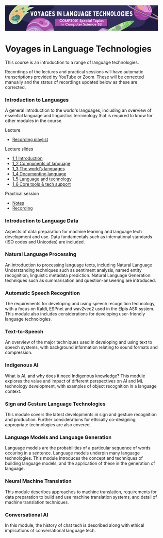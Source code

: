 <p align="center"><img src="img/voyages.png" /></p>

# Voyages in Language Technologies

This course is an introduction to a range of language technologies. 

Recordings of the lectures and practical sessions will have automatic transcriptions provided by YouTube or Zoom. These will be corrected manually and the status of recordings updated below as these are corrected. 


### Introduction to Languages

A general introduction to the world's languages, including an overview of essential language and linguistics terminology that is required to know for other modules in the course.

Lecture

- [Recording playlist](https://www.youtube.com/watch?v=P7k1RkxR75U&list=PLPU3m9-GX8la28nWmzacDNQYxieYV_LYe)

Lecture slides  

- [1_1 Introduction](https://docs.google.com/presentation/d/1cDefWih35FLzvCPlqZWw0UgYCmOyaVs4nMuuNtouOnE/edit?usp=sharing)
- [1_2 Components of language](https://docs.google.com/presentation/d/1zcwXQ9CGw9ctnfMRiI3sdnpzuUkb_vJanighP2DtLDA/edit?usp=sharing)
- [1_3 The world’s languages](https://docs.google.com/presentation/d/1wZF6swqQO6xl9BwBhyoQZmNUgvbqzMsh1HtSAA9NXSc/edit?usp=sharing)
- [1_4 Documenting language](https://docs.google.com/presentation/d/1utAaBKrZ2hR12j0k2_Jnw6NIeA_EteYLF-EtKPEbxqE/edit?usp=sharing)
- [1_5 Language and technology](https://docs.google.com/presentation/d/1411Vh-FVvzoNsIBvJBuHA5nI7ZH4hFicYzvQxPmIHDU/edit?usp=sharing)
- [1_6 Core tools & tech support](https://docs.google.com/presentation/d/1nHRzGbqTrJKk4yL4xrpreQeBnttYTzWNXICB9gvLHv4/edit?usp=sharing)

Practical session
- [Notes](pracs/1-colab.md)
- [Recording](https://uqz.zoom.us/rec/share/k5OQJnhGKvvIGX-gejmCXrWvoflxVjZRpl8FhZulKEs760VpLJqwIWPXwxCvUFVh.cglhgLHtt9cs5Nnt?startTime=1628215383000)

### Introduction to Language Data

Aspects of data preparation for machine learning and language tech development and use. Data fundamentals such as international standards (ISO codes and Unicodes) are included.

### Natural Language Processing

An introduction to processing language texts, including Natural Language Understanding techniques such as sentiment analysis, named entity recognition, linguistic metadata prediction. Natural Language Generation techniques such as summarisation and question-answering are introduced. 

### Automatic Speech Recognition

The requirements for developing and using speech recognition technology, with a focus on Kaldi, ESPnet and wav2vec2 used in the Elpis ASR system. This module also includes considerations for developing user-friendly language technologies.

### Text-to-Speech

An overview of the major techniques used in developing and using text to speech systems, with background information relating to sound formats and compression.

### Indigenous AI

What is AI, and why does it need Indigenous knowledge? This module explores the value and impact of different perspectives on AI and ML technology development, with examples of object recognition in a language context.

### Sign and Gesture Language Technologies 

This module covers the latest developments in sign and gesture recognition and production. Further considerations for ethically co-designing appropriate technologies are also covered.

### Language Models and Language Generation

Language models are the probabilities of a particular sequence of words occuring in a sentence. Language models underpin many language technologies. This module introduces the concept and techniques of building language models, and the application of these in the generation of language.

### Neural Machine Translation

This module describes approaches to machine translation, requirements for data preparation to build and use machine translation systems, and detail of machine translation techniques.

### Conversational AI

In this module, the history of chat tech is described along with ethical implications of conversational language tech.

